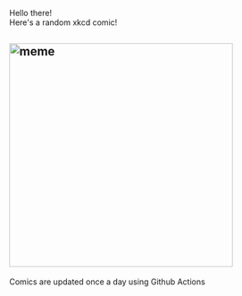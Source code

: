 Hello there! <br>Here's a random xkcd comic!<br>
## <img src="https://imgs.xkcd.com/comics/choices_part_2.jpg" alt="meme" width="400"/><br>
Comics are updated once a day using Github Actions